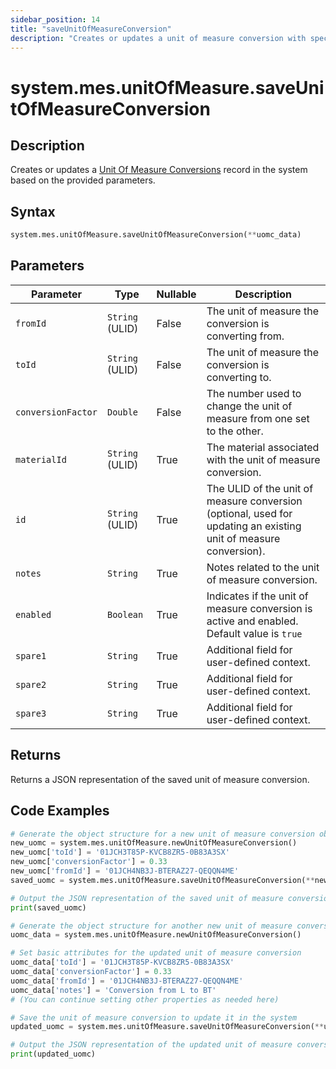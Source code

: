 ```yaml
---
sidebar_position: 14
title: "saveUnitOfMeasureConversion"
description: "Creates or updates a unit of measure conversion with specified parameters."
---
```


# system.mes.unitOfMeasure.saveUnitOfMeasureConversion

## Description

Creates or updates a [Unit Of Measure Conversions](../../data-model/utility-models/unit-of-measure-model/unit-of-measure-conversion) record in the system based on the provided parameters.

## Syntax

```python
system.mes.unitOfMeasure.saveUnitOfMeasureConversion(**uomc_data)
```

## Parameters

| Parameter          | Type            | Nullable | Description                                                                                                      |
|--------------------|-----------------|----------|------------------------------------------------------------------------------------------------------------------|
| `fromId`           | `String` (ULID) | False    | The unit of measure the conversion is converting from.                                                           |
| `toId`             | `String` (ULID) | False    | The unit of measure the conversion is converting to.                                                             |
| `conversionFactor` | `Double`        | False    | The number used to change the unit of measure from one set to the other.                                         |
| `materialId`       | `String` (ULID) | True     | The material associated with the unit of measure conversion.                                                     |
| `id`               | `String` (ULID) | True     | The ULID of the unit of measure conversion (optional, used for updating an existing unit of measure conversion). |
| `notes`            | `String`        | True     | Notes related to the unit of measure conversion.                                                                 |
| `enabled`          | `Boolean`       | True     | Indicates if the unit of measure conversion is active and enabled. Default value is `true`                       |
| `spare1`           | `String`        | True     | Additional field for user-defined context.                                                                       |
| `spare2`           | `String`        | True     | Additional field for user-defined context.                                                                       |
| `spare3`           | `String`        | True     | Additional field for user-defined context.                                                                       |

## Returns

Returns a JSON representation of the saved unit of measure conversion.

## Code Examples

```python
# Generate the object structure for a new unit of measure conversion object, set the parameters and save it
new_uomc = system.mes.unitOfMeasure.newUnitOfMeasureConversion()
new_uomc['toId'] = '01JCH3T85P-KVCB8ZR5-0B83A3SX'
new_uomc['conversionFactor'] = 0.33
new_uomc['fromId'] = '01JCH4NB3J-BTERAZ27-QEQQN4ME'
saved_uomc = system.mes.unitOfMeasure.saveUnitOfMeasureConversion(**new_uomc)

# Output the JSON representation of the saved unit of measure conversion
print(saved_uomc)

# Generate the object structure for another new unit of measure conversion object to update the previous unit of measure conversion
uomc_data = system.mes.unitOfMeasure.newUnitOfMeasureConversion()

# Set basic attributes for the updated unit of measure conversion
uomc_data['toId'] = '01JCH3T85P-KVCB8ZR5-0B83A3SX'
uomc_data['conversionFactor'] = 0.33
uomc_data['fromId'] = '01JCH4NB3J-BTERAZ27-QEQQN4ME'
uomc_data['notes'] = 'Conversion from L to BT'
# (You can continue setting other properties as needed here)

# Save the unit of measure conversion to update it in the system
updated_uomc = system.mes.unitOfMeasure.saveUnitOfMeasureConversion(**uomc_data)

# Output the JSON representation of the updated unit of measure conversion
print(updated_uomc)
```
